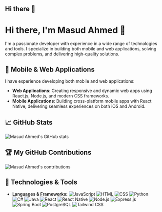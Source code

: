 ## Hi there 👋
# Hi there, I'm Masud Ahmed 👋

I'm a passionate developer with experience in a wide range of technologies and tools. I specialize in building both mobile and web applications, solving complex problems, and delivering high-quality solutions.

## 📱 Mobile & Web Applications

I have experience developing both mobile and web applications:
- **Web Applications**: Creating responsive and dynamic web apps using React.js, Node.js, and modern CSS frameworks.
- **Mobile Applications**: Building cross-platform mobile apps with React Native, delivering seamless experiences on both iOS and Android.

## 📈 GitHub Stats

![Masud Ahmed's GitHub stats](https://github-readme-stats.vercel.app/api?username=masuud-ahmed&show_icons=true&hide_title=true&count_private=true&include_all_commits=true)


## 🏆 My GitHub Contributions

![Masud Ahmed's contributions](https://github-readme-streak-stats.herokuapp.com/?user=masuud-ahmed)

## 🔧 Technologies & Tools
- **Languages & Frameworks:**
  ![JavaScript](https://img.shields.io/badge/JavaScript-FFFF00?style=flat&logo=javascript)
  ![HTML](https://img.shields.io/badge/HTML-E34F26?style=flat&logo=html5)
  ![CSS](https://img.shields.io/badge/CSS-1572B6?style=flat&logo=css3)
  ![Python](https://img.shields.io/badge/Python-3776AB?style=flat&logo=python)
  ![C#](https://img.shields.io/badge/C%23-239120?style=flat&logo=csharp)
  ![Java](https://img.shields.io/badge/Java-007396?style=flat&logo=java)
  ![React](https://img.shields.io/badge/React-61DAFB?style=flat&logo=react)
  ![React Native](https://img.shields.io/badge/React_Native-20232A?style=flat&logo=react)
  ![Node.js](https://img.shields.io/badge/Node.js-339933?style=flat&logo=node.js)
  ![Express.js](https://img.shields.io/badge/Express.js-000000?style=flat&logo=express)
  ![Spring Boot](https://img.shields.io/badge/Spring_Boot-6DB33F?style=flat&logo=spring)
  ![PostgreSQL](https://img.shields.io/badge/PostgreSQL-4169E1?style=flat&logo=postgresql)
  ![Tailwind CSS](https://img.shields.io/badge/Tailwind_CSS-38B2AC?style=flat&logo=tailwind-css)


<!--
**masuud-ahmed/masuud-ahmed** is a ✨ _special_ ✨ repository because its `README.md` (this file) appears on your GitHub profile.

Here are some ideas to get you started:

- 🔭 I’m currently working on ...
- 🌱 I’m currently learning ...
- 👯 I’m looking to collaborate on ...
- 🤔 I’m looking for help with ...
- 💬 Ask me about ...
- 📫 How to reach me: ...
- 😄 Pronouns: ...
- ⚡ Fun fact: ...
-->
